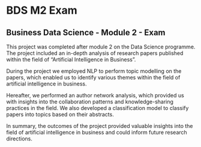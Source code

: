 # BDS M2 Exam

## Business Data Science - Module 2 - Exam

This project was completed after module 2 on the Data Science programme. The project included an in-depth analysis of research papers published within the field of “Artificial Intelligence in Business”.

During the project we employed NLP to perform topic modelling on the papers, which enabled us to identify various themes within the field of artificial intelligence in business.

Hereafter, we performed an author network analysis, which provided us with insights into the collaboration patterns and knowledge-sharing practices in the field. We also developed a classification model to classify papers into topics based on their abstracts.

In summary, the outcomes of the project provided valuable insights into the field of artificial intelligence in business and could inform future research directions.

